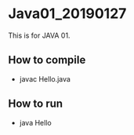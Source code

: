 # Java01_20190127
This is for JAVA 01.

## How to compile
- javac Hello.java

## How to run
- java Hello


